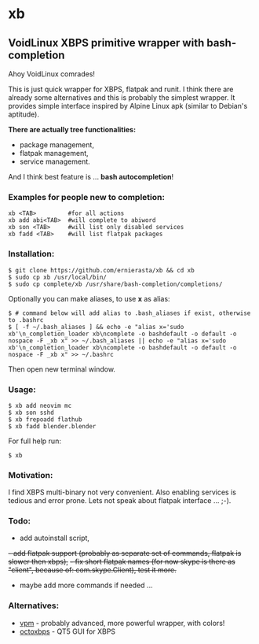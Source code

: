 # xb

## VoidLinux XBPS primitive wrapper with bash-completion

Ahoy VoidLinux comrades!

This is just quick wrapper for XBPS, flatpak and runit. I think there are already some alternatives and this is probably the simplest wrapper. It provides simple interface inspired by Alpine Linux apk (similar to Debian's aptitude).

**There are actually tree functionalities:**

- package management,
- flatpak management,
- service management.

And I think best feature is ... **bash autocompletion**!

### Examples for people new to completion:

```shell
xb <TAB>         #for all actions
xb add abi<TAB>  #will complete to abiword
xb son <TAB>     #will list only disabled services
xb fadd <TAB>    #will list flatpak packages
```

### Installation:

```shell
$ git clone https://github.com/ernierasta/xb && cd xb
$ sudo cp xb /usr/local/bin/
$ sudo cp complete/xb /usr/share/bash-completion/completions/
```
Optionally you can make aliases, to use **x** as alias:
```shell
$ # command below will add alias to .bash_aliases if exist, otherwise to .bashrc
$ [ -f ~/.bash_aliases ] && echo -e "alias x='sudo xb'\n_completion_loader xb\ncomplete -o bashdefault -o default -o nospace -F _xb x" >> ~/.bash_aliases || echo -e "alias x='sudo xb'\n_completion_loader xb\ncomplete -o bashdefault -o default -o nospace -F _xb x" >> ~/.bashrc

```
Then open new terminal window.

### Usage:

```shell
$ xb add neovim mc
$ xb son sshd
$ xb frepoadd flathub
$ xb fadd blender.blender
```

For full help run:
```shell
$ xb
```

### Motivation:

I find XBPS multi-binary not very convenient. Also enabling services is tedious and error prone. Lets not speak about
flatpak interface ... ;-).

### Todo:

- add autoinstall script,

~~- add flatpak support (probably as separate set of commands, flatpak is slower then xbps),~~
~~- fix short flatpak names (for now skype is there as "client", because of: com.skype.Client), test it more.~~
- maybe add more commands if needed ...

### Alternatives:

- [vpm](https://github.com/netzverweigerer/vpm) - probably advanced, more powerful wrapper, with colors!
- [octoxbps](https://github.com/aarnt/octoxbps) - QT5 GUI for XBPS
